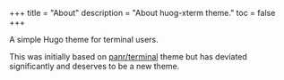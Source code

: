 +++
title = "About"
description = "About huog-xterm theme."
toc = false
+++

A simple Hugo theme for terminal users.

This was initially based on [panr/terminal][1] theme but has deviated
significantly and deserves to be a new theme.

[1]: https://github.com/panr/hugo-theme-terminal
